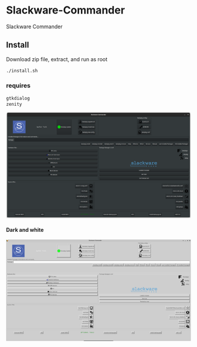 # Slackware-Commander
Slackware Commander

## Install
Download zip file, extract, and run as root 
```
./install.sh
```
### requires
```
gtkdialog
zenity
```
![Slackware-Commander](https://github.com/rizitis/Slackware-Commander/raw/main/Slackware-Commander.png)
#### Dark and white 
![Slackware-Commander1](https://github.com/rizitis/Slackware-Commander/raw/main/Slackware-Commander1.png)
